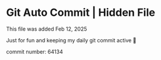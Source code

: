 # Git Auto Commit | Hidden File

This file was added Feb 12, 2025

Just for fun and keeping my daily git commit active 🤪

commit number: 64134
